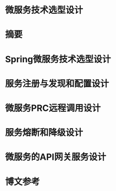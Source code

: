 # 微服务技术选型设计


# 摘要


# Spring微服务技术选型设计

# 服务注册与发现和配置设计

# 微服务PRC远程调用设计

# 服务熔断和降级设计

# 微服务的API网关服务设计


# 博文参考